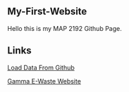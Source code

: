 ## My-First-Website
Hello this is my MAP 2192 Github Page. 


## Links

[Load Data From Github](https://colab.research.google.com/drive/1W_Eh-7z8ujQyLavbi5hCyb1z7O6jTv25?usp=sharing)

[Gamma E-Waste Website](https://wasteiq-smart-e-waste-de-ie9tko2.gamma.site/)
